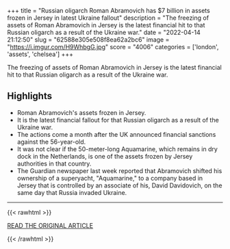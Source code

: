 +++
title = "Russian oligarch Roman Abramovich has $7 billion in assets frozen in Jersey in latest Ukraine fallout"
description = "The freezing of assets of Roman Abramovich in Jersey is the latest financial hit to that Russian oligarch as a result of the Ukraine war."
date = "2022-04-14 21:12:50"
slug = "62588e305e508f8ea62a2bc6"
image = "https://i.imgur.com/H9WhbgG.jpg"
score = "4006"
categories = ['london', 'assets', 'chelsea']
+++

The freezing of assets of Roman Abramovich in Jersey is the latest financial hit to that Russian oligarch as a result of the Ukraine war.

## Highlights

- Roman Abramovich's assets frozen in Jersey.
- It is the latest financial fallout for that Russian oligarch as a result of the Ukraine war.
- The actions come a month after the UK announced financial sanctions against the 56-year-old.
- It was not clear if the 50-meter-long Aquamarine, which remains in dry dock in the Netherlands, is one of the assets frozen by Jersey authorities in that country.
- The Guardian newspaper last week reported that Abramovich shifted his ownership of a superyacht, "Aquamarine," to a company based in Jersey that is controlled by an associate of his, David Davidovich, on the same day that Russia invaded Ukraine.

---

{{< rawhtml >}}
  <p class="article-category">
    <a target="_blank" href="https://www.cnbc.com/2022/04/13/russian-oligarch-roman-abramovich-has-assets-frozen-in-jersey.html">READ THE ORIGINAL ARTICLE</a>
  </p>
{{< /rawhtml >}}
